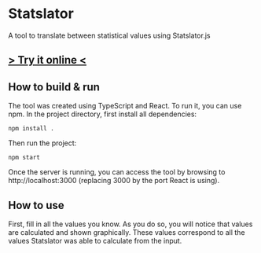 # Statslator
A tool to translate between statistical values using Statslator.js

## [> Try it online <](https://m-damien.github.io/Statslatorjs)

## How to build & run
The tool was created using TypeScript and React. To run it, you can use npm.
In the project directory, first install all dependencies:
```
npm install .
```

Then run the project:
```
npm start
```

Once the server is running, you can access the tool by browsing to http://localhost:3000 (replacing 3000 by the port React is using).

## How to use
First, fill in all the values you know. As you do so, you will notice that values are calculated and shown graphically. These values correspond to all the values Statslator was able to calculate from the input.